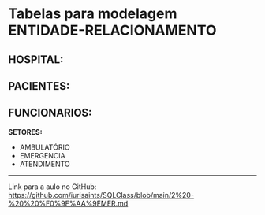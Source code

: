 # Tabelas para modelagem ENTIDADE-RELACIONAMENTO
## HOSPITAL:

**PACIENTES:**
---
**FUNCIONARIOS:**
---
**SETORES:**
* AMBULATÓRIO
* EMERGENCIA
* ATENDIMENTO

---

Link para a aulo no GitHub: https://github.com/iurisaints/SQLClass/blob/main/2%20-%20%20%F0%9F%AA%9FMER.md
